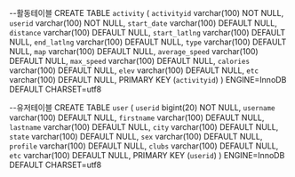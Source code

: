 --활동테이블
CREATE TABLE `activity` (
  `activityid` varchar(100) NOT NULL,
  `userid` varchar(100) NOT NULL,
  `start_date` varchar(100) DEFAULT NULL,
  `distance` varchar(100) DEFAULT NULL,
  `start_latlng` varchar(100) DEFAULT NULL,
  `end_latlng` varchar(100) DEFAULT NULL,
  `type` varchar(100) DEFAULT NULL,
  `map` varchar(100) DEFAULT NULL,
  `average_speed` varchar(100) DEFAULT NULL,
  `max_speed` varchar(100) DEFAULT NULL,
  `calories` varchar(100) DEFAULT NULL,
  `elev` varchar(100) DEFAULT NULL,
  `etc` varchar(100) DEFAULT NULL,
  PRIMARY KEY (`activityid`)
) ENGINE=InnoDB DEFAULT CHARSET=utf8


--유저테이블
CREATE TABLE `user` (
  `userid` bigint(20) NOT NULL,
  `username` varchar(100) DEFAULT NULL,
  `firstname` varchar(100) DEFAULT NULL,
  `lastname` varchar(100) DEFAULT NULL,
  `city` varchar(100) DEFAULT NULL,
  `state` varchar(100) DEFAULT NULL,
  `sex` varchar(100) DEFAULT NULL,
  `profile` varchar(100) DEFAULT NULL, 
  `clubs` varchar(100) DEFAULT NULL,
  `etc` varchar(100) DEFAULT NULL,
  PRIMARY KEY (`userid`)
) ENGINE=InnoDB DEFAULT CHARSET=utf8
